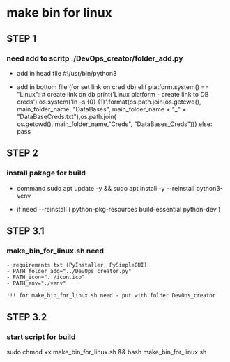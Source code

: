 # make bin for linux 

## STEP 1
### need add to scritp ./DevOps_creator/folder_add.py
- add in head file 
    #!/usr/bin/python3  

- add in bottom file (for set link on cred db)
    elif platform.system() == "Linux":
        # create link on db
        print('Linux platform - create link to DB creds')
        os.system('ln -s {0} {1}'.format(os.path.join(os.getcwd(), main_folder_name, "DataBases",  main_folder_name + "_" + "DataBaseCreds.txt"),os.path.join( \
        os.getcwd(), main_folder_name,"Creds", "DataBases_Creds")))
        else:
            pass

## STEP 2
### install pakage for build
- command 
    sudo apt update -y && sudo apt install -y --reinstall python3-venv 
    
- if need --reinstall ( python-pkg-resources build-essential python-dev )

## STEP 3.1
### make_bin_for_linux.sh need
    - requirements.txt (PyInstaller, PySimpleGUI)
    - PATH_folder_add="../DevOps_creator.py"
    - PATH_icon="../icon.ico"
    - PATH_env="./venv"

    !!! for make_bin_for_linux.sh need - put with folder DevOps_creator

## STEP 3.2
### start script for build 
sudo chmod +x make_bin_for_linux.sh && bash make_bin_for_linux.sh